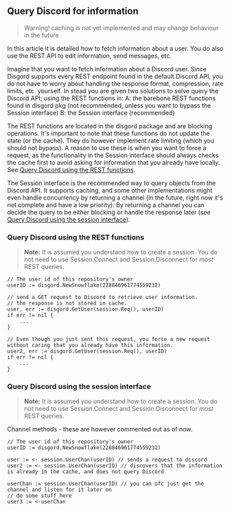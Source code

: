 ## Query Discord for information
> Warning! caching is not yet implemented and may change behaviour in the future

In this article it is detailed how to fetch information about a user. You do also use the REST API to edit information, send messages, etc.

Imagine that you want to fetch information about a Discord user. Since Disgord supports every REST endpoint found in the default Discord API, you do not have to worry about handling the response format, compression, rate limits, etc. yourself. In stead you are given two solutions to solve query the Discord API; using the REST functions in:
 A: the barebone REST functions found in disgord pkg (not recommended, unless you want to bypass the Session interface)
 B: the Session interface (recommended)

The REST functions are located in the disgord package and are blocking operations. It's important to note that these functions do not update the state (or the cache). They do however implement rate limiting (which you should not bypass). A reason to use these is when you want to force a request, as the functionality in the Session interface should always checks the cache first to avoid asking for information that you already have locally. See [Query Discord using the REST functions](query-discord-using-the-rest-functions).

The Session interface is the recommended way to query objects from the Discord API. It supports caching, and some other implementations might even handle concurrency by returning a channel (in the future, right now it's not complete and have a low priority). By returning a channel you can decide the query to be either blocking or handle the response later (see [Query Discord using the session interface](#query-discord-using-the-session-interface)).



### Query Discord using the REST functions
> **Note:** It is assumed you understand how to create a session. You do not need to use Session.Connect and Session.Disconnect for _most_ REST queries.
```GoLang
// The user id of this repository's owner
userID := disgord.NewSnowflake(228846961774559232)

// send a GET request to Discord to retrieve user information.
// the response is not stored in cache.
user, err := disgord.GetUser(session.Req(), userID)
if err != nil {
    ...
}

// Even though you just sent this request, you force a new request without caring that you already have this information.
user2, err := disgord.GetUser(session.Req(), userID)
if err != nil {
    ...
}
```


### Query Discord using the session interface
> **Note:** It is assumed you understand how to create a session. You do not need to use Session.Connect and Session.Disconnect for _most_ REST queries.

Channel methods - these are however commented out as of now.
```GoLang
// The user id of this repository's owner
userID := disgord.NewSnowflake(228846961774559232)

user := <- session.UserChan(userID) // sends a request to discord
user2 := <- session.UserChan(userID) // discovers that the information is already in the cache, and does not query Discord

userChan := session.UserChan(userID) // you can ofc just get the channel and listen for it later on
// do some stuff here
user3 := <-userChan
```
